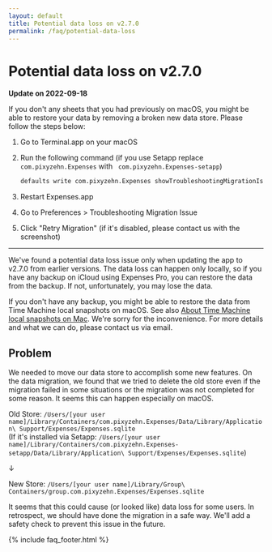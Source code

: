 ```yaml
---
layout: default
title: Potential data loss on v2.7.0
permalink: /faq/potential-data-loss
---
```


# Potential data loss on v2.7.0

**Update on 2022-09-18**

If you don't any sheets that you had previously on macOS, you might be able to restore your data by removing a broken new data store. Please follow the steps below:

1. Go to Terminal.app on your macOS
2. Run the following command (if you use Setapp replace ` com.pixyzehn.Expenses` with ` com.pixyzehn.Expenses-setapp`)

    ```sh
    defaults write com.pixyzehn.Expenses showTroubleshootingMigrationIssueEnabled -bool true
    ```

3. Restart Expenses.app
4. Go to Preferences > Troubleshooting Migration Issue
5. Click "Retry Migration" (if it's disabled, please contact us with the screenshot)

---

We've found a potential data loss issue only when updating the app to v2.7.0 from earlier versions. The data loss can happen only locally, so if you have any backup on iCloud using Expenses Pro, you can restore the data from the backup. If not, unfortunately, you may lose the data.

If you don't have any backup, you might be able to restore the data from Time Machine local snapshots on macOS. See also [About Time Machine local snapshots on Mac](https://support.apple.com/guide/mac-help/about-time-machine-local-snapshots-mh35933/mac). We're sorry for the inconvenience. For more details and what we can do, please contact us via email.

## Problem

We needed to move our data store to accomplish some new features. On the data migration, we found that we tried to delete the old store even if the migration failed in some situations or the migration was not completed for some reason. It seems this can happen especially on macOS.

Old Store:
`/Users/[your user name]/Library/Containers/com.pixyzehn.Expenses/Data/Library/Application\ Support/Expenses/Expenses.sqlite`  
(If it's installed via Setapp: `/Users/[your user name]/Library/Containers/com.pixyzehn.Expenses-setapp/Data/Library/Application\ Support/Expenses/Expenses.sqlite`)

↓

New Store:
`/Users/[your user name]/Library/Group\ Containers/group.com.pixyzehn.Expenses/Expenses.sqlite`

It seems that this could cause (or looked like) data loss for some users. In retrospect, we should have done the migration in a safe way. We'll add a safety check to prevent this issue in the future.

{% include faq_footer.html %}
